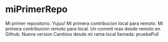 # miPrimerRepo
Mi primer repositorio. Yujuu!
Mi primera contribucion local para remoto.
Mi primera contribucion remoto para local.
Un commit mas desde remoto en Github.
Nueva version
Cambios desde mi rama local llamada: pruebaPull
